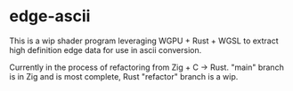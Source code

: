 # edge-ascii

This is a wip shader program leveraging WGPU + Rust + WGSL to extract high definition edge data for use in ascii conversion.

Currently in the process of refactoring from Zig + C -> Rust.
"main" branch is in Zig and is most complete, Rust "refactor" branch is a wip.
